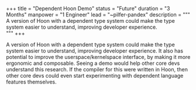 +++
title = "Dependent Hoon Demo"
status = "Future"
duration = "3 Months"
manpower = "1 Engineer"
lead = "~pilfer-pandex"
description = """
A version of Hoon with a dependent type system could make the type system easier to understand, improving developer experience.  
"""
+++

A version of Hoon with a dependent type system could make the type system easier to understand, improving developer experience.  It also has potential to improve the userspace/kernelspace interface, by making it more ergonomic and composable.  Seeing a demo would help other core devs understand this research.  If the compiler for this were written in Hoon, then other core devs could even start experimenting with dependent language features themselves.
